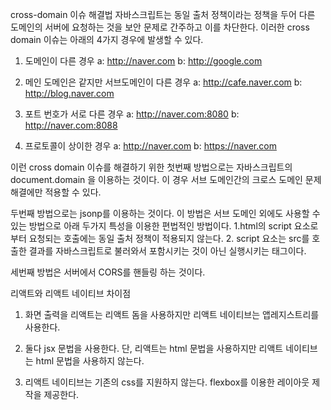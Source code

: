 cross-domain 이슈 해결법
자바스크립트는 동일 출처 정책이라는 정책을 두어 다른 도메인의 서버에 요청하는 것을 보안 문제로 간주하고 이를 차단한다.
이러한 cross domain 이슈는 아래의 4가지 경우에 발생할 수 있다.

1. 도메인이 다른 경우
a: http://naver.com
b: http://google.com

2. 메인 도메인은 같지만 서브도메인이 다른 경우
a: http://cafe.naver.com
b: http://blog.naver.com

3. 포트 번호가 서로 다른 경우
a: http://naver.com:8080
b: http://naver.com:8088

4. 프로토콜이 상이한 경우
a: http://naver.com
b: https://naver.com

이런 cross domain 이슈를 해결하기 위한 첫번째 방법으로는 자바스크립트의 document.domain 을 이용하는 것이다.
이 경우 서브 도메인간의 크로스 도메인 문제해결에만 적용할 수 있다.

두번째 방법으로는 jsonp를 이용하는 것이다.
이 방법은 서브 도메인 외에도 사용할 수 있는 방법으로 아래 두가지 특성을 이용한 편법적인 방법이다.
1.html의 script 요소로부터 요청되는 호출에는 동일 출처 정책이 적용되지 않는다.
2. script 요소는 src를 호출한 결과를 자바스크립트로 불러와서 포함시키는 것이 아닌 실행시키는 태그이다.

세번째 방법은 서버에서 CORS를 핸들링 하는 것이다.


리액트와 리액트 네이티브 차이점
1. 화면 출력을 리액트는 리액트 돔을 사용하지만 리액트 네이티브는 앱레지스트리를 사용한다.

2. 둘다 jsx 문법을 사용한다. 단, 리액트는 html 문법을 사용하지만 리액트 네이티브는 html 문법을 사용하지 않는다.

3. 리액트 네이티브는 기존의 css를 지원하지 않는다. flexbox를 이용한 레이아웃 제작을 제공한다.

